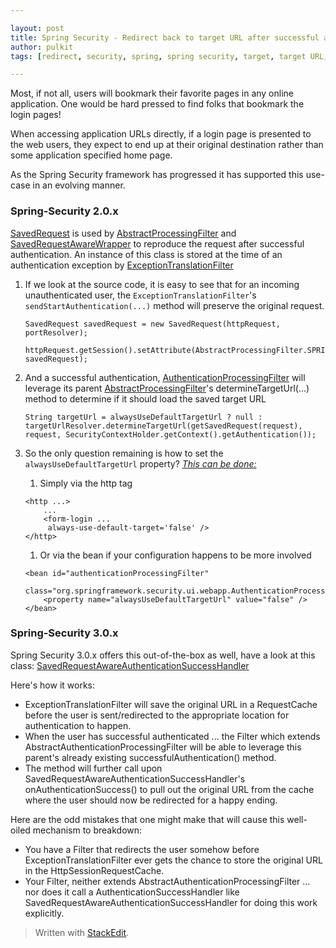```yaml
---

layout: post
title: Spring Security - Redirect back to target URL after successful authentication
author: pulkit
tags: [redirect, security, spring, spring security, target, target URL, url]

---
```


Most, if not all, users will bookmark their favorite pages in any online application. One would be hard pressed to find folks that bookmark the login pages!

When accessing application URLs directly, if a login page is presented to the web users, they expect to end up at their original destination rather than some application specified home page.

As the Spring Security framework has progressed it has supported this use-case in an evolving manner.

### Spring-Security 2.0.x

[SavedRequest](http://static.springsource.org/spring-security/site/docs/2.0.x/apidocs/org/springframework/security/ui/savedrequest/SavedRequest.html) is used by [AbstractProcessingFilter](http://static.springsource.org/spring-security/site/docs/2.0.x/apidocs/org/springframework/security/ui/AbstractProcessingFilter.html) and [SavedRequestAwareWrapper](http://static.springsource.org/spring-security/site/docs/2.0.x/apidocs/org/springframework/security/wrapper/SavedRequestAwareWrapper.html) to reproduce the request after successful authentication. An instance of this class is stored at the time of an authentication exception by [ExceptionTranslationFilter](http://static.springsource.org/spring-security/site/docs/2.0.x/apidocs/org/springframework/security/ui/ExceptionTranslationFilter.html)

1. If we look at the source code, it is easy to see that for an incoming unauthenticated user, the `ExceptionTranslationFilter`'s `sendStartAuthentication(...)` method will preserve the original request.

	```
	SavedRequest savedRequest = new SavedRequest(httpRequest, portResolver);
	
	httpRequest.getSession().setAttribute(AbstractProcessingFilter.SPRING_SECURITY_SAVED_REQUEST_KEY, savedRequest);
	```
1. And a successful authentication, <a href="http://static.springsource.org/spring-security/site/docs/2.0.x/apidocs/org/springframework/security/ui/webapp/AuthenticationProcessingFilter.html" target="_blank">AuthenticationProcessingFilter</a> will leverage its parent <a href="http://static.springsource.org/spring-security/site/docs/2.0.x/apidocs/org/springframework/security/ui/AbstractProcessingFilter.html" target="_blank">AbstractProcessingFilter</a>'s determineTargetUrl(...) method to determine if it should load the saved target URL 
	```
	String targetUrl = alwaysUseDefaultTargetUrl ? null : targetUrlResolver.determineTargetUrl(getSavedRequest(request), request, SecurityContextHolder.getContext().getAuthentication());
	```
1. So the only question remaining is how to set the `alwaysUseDefaultTargetUrl` property? <u><i>This can be done:</i></u>
	1. Simply via the http tag		
	```
	<http ...>
        ...
        <form-login ...
         always-use-default-target='false' />
    </http>
	```
	1. Or via the bean if your configuration happens to be more involved

	```
	<bean id="authenticationProcessingFilter"
	      class="org.springframework.security.ui.webapp.AuthenticationProcessingFilter">
	    <property name="alwaysUseDefaultTargetUrl" value="false" />
    </bean>
	```

### Spring-Security 3.0.x

Spring Security 3.0.x offers this out-of-the-box as well, have a look at this class: [SavedRequestAwareAuthenticationSuccessHandler](http://static.springsource.org/spring-security/site/docs/3.0.x/apidocs/org/springframework/security/web/authentication/SavedRequestAwareAuthenticationSuccessHandler.html)

Here's how it works:
* ExceptionTranslationFilter will save the original URL in a RequestCache before the user is sent/redirected to the appropriate location for authentication to happen.
* When the user has successful authenticated ... the Filter which extends AbstractAuthenticationProcessingFilter will be able to leverage this parent's already existing successfulAuthentication() method.
* The method will further call upon SavedRequestAwareAuthenticationSuccessHandler's onAuthenticationSuccess() to pull out the original URL from the cache where the user should now be redirected for a happy ending.

Here are the odd mistakes that one might make that will cause this well-oiled mechanism to breakdown:

* You have a Filter that redirects the user somehow before ExceptionTranslationFilter ever gets the chance to store the original URL in the HttpSessionRequestCache.
* Your Filter, neither extends AbstractAuthenticationProcessingFilter ... nor does it call a AuthenticationSuccessHandler like SavedRequestAwareAuthenticationSuccessHandler for doing this work explicitly.

> Written with [StackEdit](https://stackedit.io/).

<!--stackedit_data:
eyJoaXN0b3J5IjpbLTE4NDI3MTAyMDJdfQ==
-->